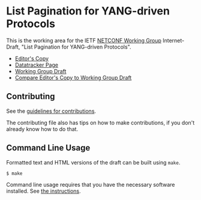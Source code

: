 <!-- regenerate: on (set to off if you edit this file) -->

# List Pagination for YANG-driven Protocols

This is the working area for the IETF [NETCONF Working Group](https://datatracker.ietf.org/group/netconf/documents/) Internet-Draft, "List Pagination for YANG-driven Protocols".

* [Editor's Copy](http://htmlpreview.github.io/?https://github.com/billwuqin/list-pagination-markdown/gh-pages/draft-ietf-netconf-list-pagination.html)
* [Datatracker Page](https://datatracker.ietf.org/doc/draft-ietf-netconf-list-pagination)
* [Working Group Draft](https://datatracker.ietf.org/doc/html/draft-ietf-netconf-list-pagination)
* [Compare Editor's Copy to Working Group Draft](https://author-tools.ietf.org/diff?url_1=https://raw.githubusercontent.com/billwuqin/list-pagination-markdown/gh-pages/draft-ietf-netconf-list-pagination.txt)


## Contributing

See the
[guidelines for contributions](https://github.com/billwuqin/list-pagination-markdown/blob//CONTRIBUTING.md).

The contributing file also has tips on how to make contributions, if you
don't already know how to do that.

## Command Line Usage

Formatted text and HTML versions of the draft can be built using `make`.

```sh
$ make
```

Command line usage requires that you have the necessary software installed.  See
[the instructions](https://github.com/martinthomson/i-d-template/blob/main/doc/SETUP.md).


